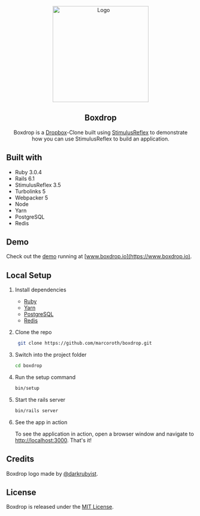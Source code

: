 <p align="center">
  <a href="https://github.com/marcoroth/boxdrop">
    <img src="app/assets/images/boxdrop.png" alt="Logo" width="256">
  </a>

  <h2 align="center">Boxdrop</h2>

  <p align="center">
    Boxdrop is a <a href="https://dropbox.com" target="_blank">Dropbox</a>-Clone built using <a href="https://github.com/hopsoft/stimulus_reflex" target="_blank">StimulusReflex</a> to demonstrate <br>how you can use StimulusReflex to build an application.
  </p>
</p>


## Built with

* Ruby 3.0.4
* Rails 6.1
* StimulusReflex 3.5
* Turbolinks 5
* Webpacker 5
* Node
* Yarn
* PostgreSQL
* Redis


## Demo

Check out the [demo](https://www.boxdrop.io) running at [www.boxdrop.io](https://www.boxdrop.io).

## Local Setup

1. Install dependencies

   - [Ruby](https://www.ruby-lang.org/en/downloads/)
   - [Yarn](https://yarnpkg.com/lang/en/docs/install/#mac-stable)
   - [PostgreSQL](https://www.postgresql.org/download/)
   - [Redis](https://redis.io/topics/quickstart)

1. Clone the repo

   ```sh
	git clone https://github.com/marcoroth/boxdrop.git
   ```

1. Switch into the project folder

   ```sh
   cd boxdrop
   ```

1. Run the setup command

   ```sh
   bin/setup
   ```

1. Start the rails server

   ```sh
   bin/rails server
   ```

1. See the app in action

   To see the application in action, open a browser window and navigate to [http://localhost:3000](http://localhost:3000). That's it!

## Credits

Boxdrop logo made by [@darkrubyist](https://github.com/darkrubyist).


## License

Boxdrop is released under the [MIT License](LICENSE.txt).
